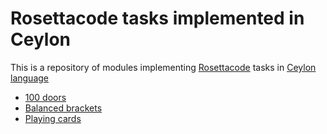 # Rosettacode tasks implemented in Ceylon

This is a repository of modules implementing [Rosettacode][1] tasks in [Ceylon language][2]


* [100 doors](source/rosettacode/_100doors)
* [Balanced brackets](source/rosettacode/balancedbrackets/)
* [Playing cards](source/rosettacode/palyingcards)

[1]: http://rosettacode.org/wiki/Rosetta_Code
[2]: http://ceylon-lang.org

